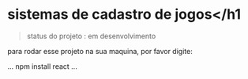 # sistemas de cadastro de  jogos</h1

> status do projeto : em desenvolvimento

 para rodar esse projeto na sua maquina, por favor digite:

...
npm install react
...
